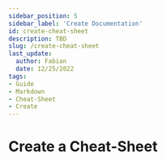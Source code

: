 ```yaml
---
sidebar_position: 5
sidebar_label: 'Create Documentation'
id: create-cheat-sheet
description: TBD
slug: /create-cheat-sheet
last_update:
  author: Fabian
  date: 12/25/2022
tags:
- Guide
- Markdown
- Cheat-Sheet
- Create
---
```


# Create a Cheat-Sheet